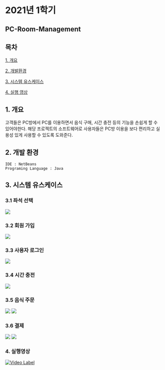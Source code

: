 # 2021년 1학기
## PC-Room-Management

## 목차
[1. 개요](#1.-개요)

[2. 개발환경](#2.-개발-환경)

[3. 시스템 유스케이스](#3.-시스템-유스케이스)

[4. 실행 영상](#4.-실행-영상)

## 1. 개요
고객들은 PC방에서 PC를 이용하면서 음식 구매, 시간 충전 등의 기능을 손쉽게 할 수 있어야한다.
해당 프로젝트의 소프트웨어로 사용자들은 PC방 이용을 보다 편리하고 실용성 있게 사용할 수 있도록 도와준다.

## 2. 개발 환경
```
IDE : NetBeans
Programing Language : Java
```

## 3. 시스템 유스케이스
### 3.1 좌석 선택

<img src="https://user-images.githubusercontent.com/68494227/176138155-7b0559a8-b824-43be-8d61-e03a5d1fe7dd.png">


### 3.2 회원 가입

<img src="https://user-images.githubusercontent.com/68494227/176138229-7344212c-68f5-4678-ba66-aa0ec72e214f.png">



### 3.3 사용자 로그인

<img src="https://user-images.githubusercontent.com/68494227/176137928-8abd7ef5-5496-4765-be86-95e59181b95c.png">


### 3.4 시간 충전

<img src="https://user-images.githubusercontent.com/68494227/176138042-e8fcfa5f-63f8-4fff-97a9-badfac200fc4.png">


### 3.5 음식 주문

<img src="https://user-images.githubusercontent.com/68494227/176138322-6338ec9a-11f5-48b9-b504-2a1205af886a.png">
<img src="https://user-images.githubusercontent.com/68494227/176138356-346f12fc-8fd1-4147-bf85-8c113da82910.png">


### 3.6 결제

<img src="https://user-images.githubusercontent.com/68494227/176138441-fd11ba65-f6b2-4e86-8047-ac96bbb1d31b.png">
<img src="https://user-images.githubusercontent.com/68494227/176138461-62934f91-b02a-4775-b671-b4920d24c94c.png">

### 4. 실행영상
[![Video Label](http://img.youtube.com/vi/WGJhPrCeKlU/0.jpg)](https://youtu.be/WGJhPrCeKlU)
